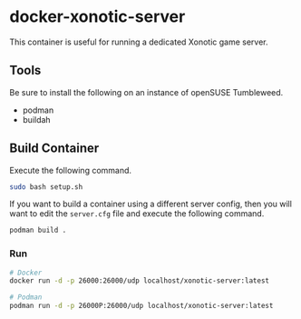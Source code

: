 # docker-xonotic-server

This container is useful for running a dedicated Xonotic game server. 

## Tools
Be sure to install the following on an instance of openSUSE Tumbleweed.
* podman
* buildah

## Build Container
Execute the following command. 

```bash
sudo bash setup.sh
```

If you want to build a container using a different server config, then you will want to edit the `server.cfg` file
and execute the following command.

```bash
podman build .
```

### Run
```bash
# Docker
docker run -d -p 26000:26000/udp localhost/xonotic-server:latest
```
```bash
# Podman
podman run -d -p 26000P:26000/udp localhost/xonotic-server:latest
```